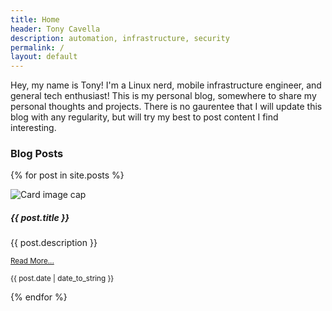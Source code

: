 ```yaml
---
title: Home
header: Tony Cavella
description: automation, infrastructure, security
permalink: /
layout: default
---
```

<p class="tldr">Hey, my name is Tony! I'm a Linux nerd, mobile infrastructure engineer, and general tech enthusiast! This is my personal blog, somewhere to share my personal thoughts and projects. There is no gaurentee that I will update this blog with any regularity, but will try my best to post content I find interesting.</p>

<h3>Blog Posts</h3>

{% for post in site.posts %}
<div class="card mb-3 col-md-4 d-flex align-items-center">
  <img class="card-img-top" src="..." alt="Card image cap">
  <div class="card-body">
    <h5 class="card-title">{{ post.title }}</h5>
    <p class="card-text">{{ post.description }}</p>
    <p class="card-text"><small class="text-muted"><a href="{{ post.url}}">Read More...</a></small></p>
    <p class="card-text"><small class="text-muted">{{ post.date | date_to_string }}</small></p>
  </div>
</div>
{% endfor %}